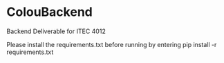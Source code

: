 # ColouBackend
Backend Deliverable for ITEC 4012

Please install the requirements.txt before running by entering
pip install -r requirements.txt
